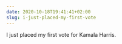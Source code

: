```yaml
---
date: 2020-10-18T19:41:41+02:00
slug: i-just-placed-my-first-vote
---
```

I just placed my first vote for Kamala Harris.

